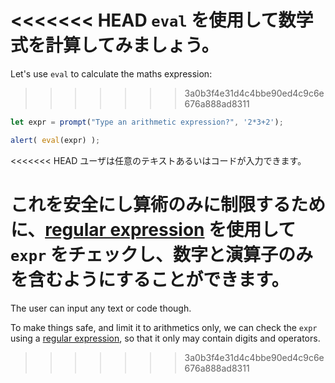 <<<<<<< HEAD
`eval` を使用して数学式を計算してみましょう。
=======
Let's use `eval` to calculate the maths expression:
>>>>>>> 3a0b3f4e31d4c4bbe90ed4c9c6e676a888ad8311

```js demo run
let expr = prompt("Type an arithmetic expression?", '2*3+2');

alert( eval(expr) );
```

<<<<<<< HEAD
ユーザは任意のテキストあるいはコードが入力できます。

これを安全にし算術のみに制限するために、[regular expression](info:regular-expressions) を使用して `expr` をチェックし、数字と演算子のみを含むようにすることができます。
=======
The user can input any text or code though.

To make things safe, and limit it to arithmetics only, we can check the `expr` using a [regular expression](info:regular-expressions), so that it only may contain digits and operators.
>>>>>>> 3a0b3f4e31d4c4bbe90ed4c9c6e676a888ad8311
